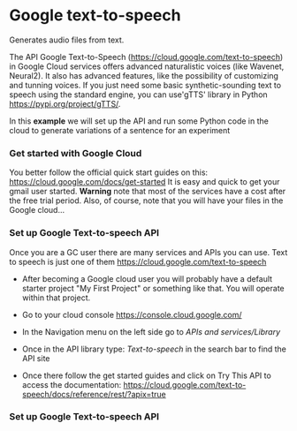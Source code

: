 # Google text-to-speech 
Generates audio files from text. 

The API Google Text-to-Speech (https://cloud.google.com/text-to-speech) in Google Cloud services offers advanced naturalistic voices (like Wavenet, Neural2). It also has advanced features, like the possibility of customizing and tunning voices. If you just need some basic synthetic-sounding text to speech using the standard engine, you can use'gTTS' library in Python https://pypi.org/project/gTTS/. 

In this **example** we will set up the API and run some Python code in the cloud to generate variations of a sentence for an experiment
### Get started with Google Cloud

You better follow the official quick start guides on this: https://cloud.google.com/docs/get-started
It is easy and quick to get your gmail user started. 
**Warning** note that most of the services have a cost after the free trial period. Also, of course, note that you will have your files in the Google cloud...

### Set up Google Text-to-speech API
Once you are a GC user there are many services and APIs you can use.  Text to speech is just one of them https://cloud.google.com/text-to-speech
- After becoming a Google cloud user you will probably have a default starter project "My First Project" or something like that. You will operate within that project. 

- Go to your cloud console https://console.cloud.google.com/

- In the Navigation menu on the left side go to *APIs and services/Library* 

- Once in the API library type: *Text-to-speech* in the search bar to find the API site 

- Once there follow the get started guides and click on Try This API to access the documentation: https://cloud.google.com/text-to-speech/docs/reference/rest/?apix=true


### Set up Google Text-to-speech API


